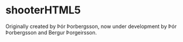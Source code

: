 shooterHTML5
============
Originally created by Þór Þorbergsson, 
now under development by Þór Þorbergsson
and Bergur Þorgeirsson.
